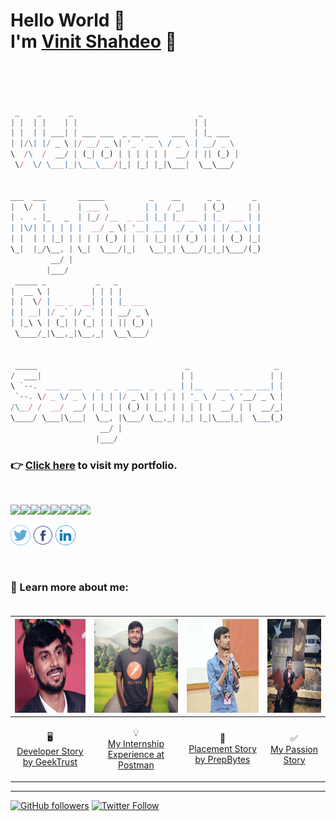 # Hello World :wave: <br> I'm [Vinit Shahdeo](http://vinitshahdeo.github.io/) :cowboy_hat_face: <br><br>
 

```javascript


 _    _      _                            _                  
| |  | |    | |                          | |                 
| |  | | ___| | ___ ___  _ __ ___   ___  | |_ ___            
| |/\| |/ _ \ |/ __/ _ \| '_ ` _ \ / _ \ | __/ _ \           
\  /\  /  __/ | (_| (_) | | | | | |  __/ | || (_) |          
 \/  \/ \___|_|\___\___/|_| |_| |_|\___|  \__\___/           
                                                             
                                                             
___  ___       ______          _    __      _ _       _      
|  \/  |       | ___ \        | |  / _|    | (_)     | |     
| .  . |_   _  | |_/ /__  _ __| |_| |_ ___ | |_  ___ | |     
| |\/| | | | | |  __/ _ \| '__| __|  _/ _ \| | |/ _ \| |     
| |  | | |_| | | | | (_) | |  | |_| || (_) | | | (_) |_|     
\_|  |_/\__, | \_|  \___/|_|   \__|_| \___/|_|_|\___/(_)     
         __/ |                                               
        |___/                                                
 _____ _           _   _                                     
|  __ \ |         | | | |                                    
| |  \/ | __ _  __| | | |_ ___                               
| | __| |/ _` |/ _` | | __/ _ \                              
| |_\ \ | (_| | (_| | | || (_) |                             
 \____/_|\__,_|\__,_|  \__\___/                              
                                                             
                                                             
 _____                                 _                   _ 
/  ___|                               | |                 | |
\ `--.  ___  ___   _   _  ___  _   _  | |__   ___ _ __ ___| |
 `--. \/ _ \/ _ \ | | | |/ _ \| | | | | '_ \ / _ \ '__/ _ \ |
/\__/ /  __/  __/ | |_| | (_) | |_| | | | | |  __/ | |  __/_|
\____/ \___|\___|  \__, |\___/ \__,_| |_| |_|\___|_|  \___(_)
                    __/ |                                    
                   |___/                                     


```

### :point_right: [Click here](http://vinitshahdeo.github.io/) to visit my portfolio. 

<br>

[![](https://sourcerer.io/fame/vinitshahdeo/vinitshahdeo/vinitshahdeo.github.io/images/0)](https://sourcerer.io/fame/vinitshahdeo/vinitshahdeo/vinitshahdeo.github.io/links/0)[![](https://sourcerer.io/fame/vinitshahdeo/vinitshahdeo/vinitshahdeo.github.io/images/1)](https://sourcerer.io/fame/vinitshahdeo/vinitshahdeo/vinitshahdeo.github.io/links/1)[![](https://sourcerer.io/fame/vinitshahdeo/vinitshahdeo/vinitshahdeo.github.io/images/2)](https://sourcerer.io/fame/vinitshahdeo/vinitshahdeo/vinitshahdeo.github.io/links/2)[![](https://sourcerer.io/fame/vinitshahdeo/vinitshahdeo/vinitshahdeo.github.io/images/3)](https://sourcerer.io/fame/vinitshahdeo/vinitshahdeo/vinitshahdeo.github.io/links/3)[![](https://sourcerer.io/fame/vinitshahdeo/vinitshahdeo/vinitshahdeo.github.io/images/4)](https://sourcerer.io/fame/vinitshahdeo/vinitshahdeo/vinitshahdeo.github.io/links/4)[![](https://sourcerer.io/fame/vinitshahdeo/vinitshahdeo/vinitshahdeo.github.io/images/5)](https://sourcerer.io/fame/vinitshahdeo/vinitshahdeo/vinitshahdeo.github.io/links/5)[![](https://sourcerer.io/fame/vinitshahdeo/vinitshahdeo/vinitshahdeo.github.io/images/6)](https://sourcerer.io/fame/vinitshahdeo/vinitshahdeo/vinitshahdeo.github.io/links/6)[![](https://sourcerer.io/fame/vinitshahdeo/vinitshahdeo/vinitshahdeo.github.io/images/7)](https://sourcerer.io/fame/vinitshahdeo/vinitshahdeo/vinitshahdeo.github.io/links/7)

<a href="https://twitter.com/Vinit_Shahdeo"><img src="images/twitter.png" width="32px" height="32px"></a> <a href="https://www.facebook.com/vinit.shahdeo"><img src="images/facebook.png" width="32px" height="32px"></a> <a href="https://www.linkedin.com/in/vinitshahdeo/"><img src="images/linkedin.png" width="32px" height="32px"></a>

<br>

### :handshake: Learn more about me: <br><br>

| <img src="./images/gallery/Vinit%20Shahdeo.jpg" width="150px" height="150px">  | <img src="images/gallery/VINIT%20SHAHDEO%20POSTMAN%20SE.jpeg" width="150px" height="150px">  | <img src="images/gallery/Vinit%20Shahdeo%20-%20VINHACK%20SPEAKER.jpeg" width="150px" height="150px">  | <img src="images/gallery/VINIT%20SHAHDEO%20-%20CONVOCATION%20VIT.jpeg" width="150px" height="150px">  |
|---|---|---|---|
| <p align="center"> :desktop_computer: <br> [Developer Story by GeekTrust](https://www.geektrust.in/blog/2019/07/31/developers-story-vinit-shahdeo/) </p>  | <p align="center"> :bulb: <br> [My Internship Experience at Postman](https://medium.com/@vinitshahdeo/software-engineering-internship-experience-at-postman-182df16ef33f) </p> | <p align="center"> :dart: <br> [Placement Story by PrepBytes](https://www.prepbytes.com/preparation-bytes/motivational-stories-placement-success-after-rejections) </p> | <p align="center"> :white_check_mark: <br> [My Passion Story](https://passionconnect.in/passionstory/vinit-shahdeo) </p>  |

-----

[![GitHub followers](https://img.shields.io/github/followers/vinitshahdeo.svg?label=Follow%20@vinitshahdeo&style=social)](https://github.com/vinitshahdeo/) [![Twitter Follow](https://img.shields.io/twitter/follow/Vinit_Shahdeo?style=social)](https://twitter.com/Vinit_Shahdeo)
